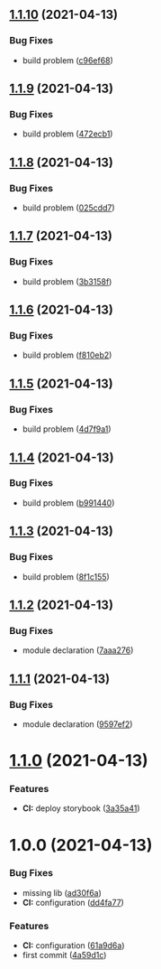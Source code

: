## [1.1.10](https://github.com/KrzysiekF/kk-react-paginate/compare/v1.1.9...v1.1.10) (2021-04-13)


### Bug Fixes

* build problem ([c96ef68](https://github.com/KrzysiekF/kk-react-paginate/commit/c96ef68f862356036d43b256117d225c0695ca0a))

## [1.1.9](https://github.com/KrzysiekF/kk-react-paginate/compare/v1.1.8...v1.1.9) (2021-04-13)


### Bug Fixes

* build problem ([472ecb1](https://github.com/KrzysiekF/kk-react-paginate/commit/472ecb1216f7a3c80947cedf5650fbf4a2410b66))

## [1.1.8](https://github.com/KrzysiekF/kk-react-paginate/compare/v1.1.7...v1.1.8) (2021-04-13)


### Bug Fixes

* build problem ([025cdd7](https://github.com/KrzysiekF/kk-react-paginate/commit/025cdd744e4c22514c1b149d26981352da9f1b34))

## [1.1.7](https://github.com/KrzysiekF/kk-react-paginate/compare/v1.1.6...v1.1.7) (2021-04-13)


### Bug Fixes

* build problem ([3b3158f](https://github.com/KrzysiekF/kk-react-paginate/commit/3b3158f2f0ba08e945fe3c4501e3fa6cf94adda4))

## [1.1.6](https://github.com/KrzysiekF/kk-react-paginate/compare/v1.1.5...v1.1.6) (2021-04-13)


### Bug Fixes

* build problem ([f810eb2](https://github.com/KrzysiekF/kk-react-paginate/commit/f810eb2ccf31fe448256f568620fc0d0bc3f3676))

## [1.1.5](https://github.com/KrzysiekF/kk-react-paginate/compare/v1.1.4...v1.1.5) (2021-04-13)


### Bug Fixes

* build problem ([4d7f9a1](https://github.com/KrzysiekF/kk-react-paginate/commit/4d7f9a10a32dfa9d434a647c673d28ff9ad2ef34))

## [1.1.4](https://github.com/KrzysiekF/kk-react-paginate/compare/v1.1.3...v1.1.4) (2021-04-13)


### Bug Fixes

* build problem ([b991440](https://github.com/KrzysiekF/kk-react-paginate/commit/b991440d236e4f1110ced041531dbba997cfaeb6))

## [1.1.3](https://github.com/KrzysiekF/kk-react-paginate/compare/v1.1.2...v1.1.3) (2021-04-13)


### Bug Fixes

* build problem ([8f1c155](https://github.com/KrzysiekF/kk-react-paginate/commit/8f1c155620aff3d10dc621edf0ef27b684574574))

## [1.1.2](https://github.com/KrzysiekF/kk-react-paginate/compare/v1.1.1...v1.1.2) (2021-04-13)


### Bug Fixes

* module declaration ([7aaa276](https://github.com/KrzysiekF/kk-react-paginate/commit/7aaa27691bff506a6f9d313d4a50425ec0e82aa5))

## [1.1.1](https://github.com/KrzysiekF/kk-react-paginate/compare/v1.1.0...v1.1.1) (2021-04-13)


### Bug Fixes

* module declaration ([9597ef2](https://github.com/KrzysiekF/kk-react-paginate/commit/9597ef28e4b766d7d4ba872ae86a60a2ce9a14e0))

# [1.1.0](https://github.com/KrzysiekF/kk-react-paginate/compare/v1.0.0...v1.1.0) (2021-04-13)


### Features

* **CI:** deploy storybook ([3a35a41](https://github.com/KrzysiekF/kk-react-paginate/commit/3a35a41dc686304553c5a2091111a982b49468e0))

# 1.0.0 (2021-04-13)


### Bug Fixes

* missing lib ([ad30f6a](https://github.com/KrzysiekF/kk-react-paginate/commit/ad30f6aad3b5fdc540b5f952636556dc8ace999d))
* **CI:** configuration ([dd4fa77](https://github.com/KrzysiekF/kk-react-paginate/commit/dd4fa771e5f9f38dfcd115358bd8ecaa9e5dcbbe))


### Features

* **CI:** configuration ([61a9d6a](https://github.com/KrzysiekF/kk-react-paginate/commit/61a9d6ad8bafc98e9ef15cee80ed43614d830aff))
* first commit ([4a59d1c](https://github.com/KrzysiekF/kk-react-paginate/commit/4a59d1cd43b74573c1b2b615e3dca0bf9400b7bb))
